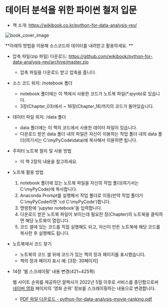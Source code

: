 # 데이터 분석을 위한 파이썬 철저 입문

- 책 소개: https://wikibook.co.kr/python-for-data-analysis-rev/

![book_cover_image](book_cover_image.jpg)

**아래의 방법을 이용해 소스코드와 데이터를 내려받고 활용하세요. **

- 압축 파일(zip 파일) 다운로드: https://github.com/wikibook/python-for-data-analysis-rev/archive/master.zip
  - 압축 파일을 다운로드 받고 압축을 풉니다.

- 소스 코드 위치: /notebook 폴더
  - notebook 폴더에는 이 책에서 사용한 코드가 노트북 파일(\*.ipynb)로 있습니다.
  - 3장(Chapter_03)에서 ~ 16장(Chapter_16)까지의 코드가 들어있습니다.
- 데이터 파일 위치: /data 폴더
  - data 폴더에는 이 책의 코드에서 사용한 데이터 파일이 있습니다.
  - 다운로드 받은 data 폴더 내의 파일은 자신이 이용하는 작업 폴더 내의 data 폴더(여기서는 C:\myPyCode\data)에 복사해서 이용하면 됩니다.

- 주피터 노트북 철치 및 사용 방법
  - 이 책 2장의 내용을 참고하세요.

- 노트북 활용 방법
  1. notebook 폴더에 있는 노트북 파일을 자신의 작업 폴더(여기서는 C:\myPyCode)에 복사합니다.
  2. Anaconda Prompt를 실행해서 작업 폴더로 이동(만약 작업 폴더가 C:\myPyCode라면 'cd C:\myPyCode')합니다.
  3. 명령창에 'jupyter notebook'을 입력합니다.
  4. 다운로드 받은 노트북 파일이 보이는데 필요한 장(Chapter)의 노트북을 클릭하면 해당 노트북이 열립니다.
  5. 코드 셀에 있는 코드를 직접 실행해도 되고, 자신이 만든 노트북에 해당 코드를 복사한 후 실행해도 됩니다.

- 노트북에서 코드 찾기
  - 노트북의 코드 셀 위에 코드가 있는 책의 장과 페이지를 표시했습니다.
  - 책의 장과 페이지 표시 예: [3장: 30페이지]

- 14장 '웹 스크레이핑' 내용 변경(421~425쪽)

  웹 사이트 순위를 제공하던 알렉사가 2022년 5월 이후로 서비스를 중단함으로써 [네이버 영화](https://movie.naver.com/) 페이지의 '영화 순위' 정보를 스크레이핑하는 내용으로 변경합니다.

  - [PDF 파일 다운로드 - python-for-data-analysis-movie-ranking.pdf](https://github.com/wikibook/python-for-data-analysis-rev/blob/master/python-for-data-analysis-movie-ranking.pdf)

